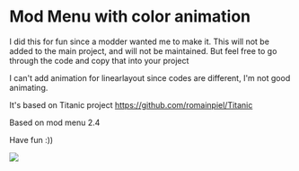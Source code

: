 # Mod Menu with color animation
I did this for fun since a modder wanted me to make it. This will not be added to the main project, and will not be maintained. But feel free to go through the code and copy that into your project

I can't add animation for linearlayout since codes are different, I'm not good animating.

It's based on Titanic project https://github.com/romainpiel/Titanic

Based on mod menu 2.4

Have fun :))

![](https://i.imgur.com/G8pVPyj.gif)
